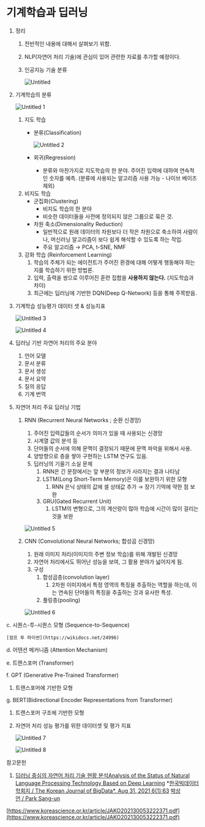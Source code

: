 # 기계학습과 딥러닝

1. 정리
    1. 전반적인 내용에 대해서 살펴보기 위함.
    2. NLP(자연어 처리 기술)에 관심이 있어 관련한 자료를 추가할 예정이다.
    3. 인공지능 기술 분류
        
        ![Untitled](https://user-images.githubusercontent.com/99526042/162776735-4cdfa864-2903-4138-af65-0c84a8027aba.png)
        

1. 기계학습의 분류
    
    ![Untitled 1](https://user-images.githubusercontent.com/99526042/162776682-4f3dc306-be9e-4872-858a-61681e5c474c.png)
    
    1. 지도 학습
        - 분류(Classification)
            
            ![Untitled 2](https://user-images.githubusercontent.com/99526042/162776696-cb4da8ae-59a9-4da9-a71d-3959206a0c42.png)
            
        - 회귀(Regression)
            - 분류와 마찬가지로 지도학습의 한 분야. 주어진 입력에 대하여 연속적인 숫자를 예측. (분류에 사용되는 알고리즘 사용 가능 - 나이브 베이즈 제외)
    2. 비지도 학습
        - 군집화(Clustering)
            - 비지도 학습의 한 분야
            - 비슷한 데이터들을 사전에 정의되지 않은 그룹으로 묶은 것.
        - 차원 축소(Dimensionality Reduction)
            - 일반적으로 원래 데이터의 차원보다 더 작은 차원으로 축소하여 사람이나, 머신러닝 알고리즘이 보다 쉽게 해석할 수 있도록 하는 작업.
            - 주요 알고리즘 → PCA, t-SNE, NMF
    3. 강화 학습 (Reinforcement Learning)
        1. 학습의 주체가 되는 에이전트가 주어진 환경에 대해 어떻게 행동해야 하는지를 학습하기 위한 방법론.
        2. 입력, 출력을 쌍으로 이루어진 훈련 집합을 **사용하지 않는다.** (지도학습과 차이)
        3. 최근에는 딥러닝에 기반한 DQN(Deep Q-Network) 등을 통해 주목받음.

1. 기계학습 성능평가 데이터 셋 & 성능지표
    
    ![Untitled 3](https://user-images.githubusercontent.com/99526042/162776701-41ecc127-5144-45fa-9dcb-376e294ff25d.png)
    
    ![Untitled 4](https://user-images.githubusercontent.com/99526042/162776709-0191d232-ebfa-40bb-aa99-ad85c8ee8ec7.png)
    

1. 딥러닝 기반 자연어 처리의 주요 분야
    1. 언어 모델
    2. 문서 분류
    3. 문서 생성
    4. 문서 요약
    5. 질의 응답
    6. 기계 번역

1. 자연어 처리 주요 딥러닝 기법
    1. RNN (Recurrent Neural Networks ; 순환 신경망)
        1. 주어진 입력값들의 순서가 의미가 있을 때 사용되는 신경망
        2. 시계열 값의 분석 등
        3. 단어들의 순서에 의해 문맥이 결정되기 때문에 문맥 파악을 위해서 사용.
        4. 양방향으로 층을 쌓아 구현하는 LSTM 연구도 있음.
        5. 딥러닝의 기울기 소실 문제
            1. RNN은 긴 문장에서는 앞 부분의 정보가 사라지는 결과 나타남
            2. LSTM(Long Short-Term Memory)은 이를 보완하기 위한 모형
                1. RNN 은닉 상태의 값에 셀 상태값 추가 → 장기 기억에 약한 점 보완
            3. GRU(Gated Recurrent Unit) 
                1. LSTM의 변형으로, 그의 계산량이 많아 학습에 시간이 많이 걸리는 것을 보완
        
        ![Untitled 5](https://user-images.githubusercontent.com/99526042/162776713-ec783ca7-9ec8-45a9-b029-f307be7a1f2c.png)
        
    2. CNN (Convolutional Neural Networks; 합성곱 신경망)
        1. 원래 이미지 처리(이미지의 주변 정보 학습)를 위해 개발된 신경망
        2. 자연어 처리에서도 뛰어난 성능을 보여, 그 활용 분야가 넓어지게 됨.
        3. 구성
            1. 합성곱층(convolution layer)
                1. 2차원 이미지에서 특정 영역의 특징을 추출하는 역할을 하는데, 이는 연속된 단어들의 특징을 추출하는 것과 유사한 특성.
            2. 풀링층(pooling)
        
        ![Untitled 6](https://user-images.githubusercontent.com/99526042/162776720-50c8ba45-6833-4e9b-b049-34f771f1cf40.png)
        

c.  시퀀스-투-시퀀스 모형 (Sequence-to-Sequence)

    [점프 투 파이썬](https://wikidocs.net/24996)

d. 어텐션 메커니즘 (Attention Mechanism)

e. 트랜스포머 (Transformer)

f. GPT (Generative Pre-Trained Transformer)

1. 트랜스포머에 기반한 모형

g. BERT(Bidirectional Encoder Representations from Transformer)

1. 트랜스포머 구조에 기반한 모형

1. 자연어 처리 성능 평가를 위한 데이터셋 및 평가 지표
    
    ![Untitled 7](https://user-images.githubusercontent.com/99526042/162776725-89f04c31-9f72-4137-8ef0-a777dfc2a44e.png)
    

    ![Untitled 8](https://user-images.githubusercontent.com/99526042/162776729-bd0bb2df-49b3-451f-8484-eaedbec2a41e.png)

참고문헌

1. [딥러닝 중심의 자연어 처리 기술 현황 분석Analysis of the Status of Natural Language Processing Technology Based on Deep Learning](https://library.kyonggi.ac.kr/eds/detail/edskis_edskis.3904221) *[한국빅데이터학회지 / The Korean Journal of BigData*. Aug 31, 2021 6(1):63](https://library.kyonggi.ac.kr/eds/brief/discoveryResult?st=KWRD&service_type=brief&si=SO&q=%3Ci%3E%ED%95%9C%EA%B5%AD%EB%B9%85%EB%8D%B0%EC%9D%B4%ED%84%B0%ED%95%99%ED%9A%8C%EC%A7%80%20/%20The%20Korean%20Journal%20of%20BigData%3C/i%3E.%20Aug%2031,%202021%206(1):63) [박상언 / Park Sang-un](https://library.kyonggi.ac.kr/eds/brief/discoveryResult?st=KWRD&service_type=brief&si=AU&q=%22%EB%B0%95%EC%83%81%EC%96%B8%22)

[https://www.koreascience.or.kr/article/JAKO202130053222371.pdf](https://www.koreascience.or.kr/article/JAKO202130053222371.pdf)

